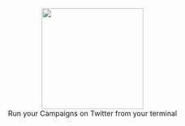 <p align="center">
  <img src="https://i.imgur.com/SKDEUxo.png" height="200px"><br />
  Run your Campaigns on Twitter from your terminal<br />
</p>
